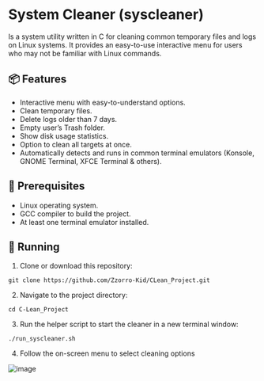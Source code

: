 # System Cleaner (syscleaner)

Is a system utility written in C for cleaning common temporary files and logs on Linux systems. It provides an easy-to-use interactive menu for users who may not be familiar with Linux commands. 


## 📦 Features

 - Interactive menu with easy-to-understand options.
 - Clean temporary files.
 - Delete logs older than 7 days.
 - Empty user’s Trash folder.
 - Show disk usage statistics.
 - Option to clean all targets at once.
 - Automatically detects and runs in common terminal emulators (Konsole, GNOME Terminal, XFCE Terminal & others).
 
 
## 🔧 Prerequisites

 - Linux operating system.
 - GCC compiler to build the project.
 - At least one terminal emulator installed.
 
 
## 🚀 Running

   1. Clone or download this repository:
 
    git clone https://github.com/Zzorro-Kid/CLean_Project.git

   2. Navigate to the project directory:

    cd C-Lean_Project
    
   3. Run the helper script to start the cleaner in a new terminal window:

    ./run_syscleaner.sh

   4. Follow the on-screen menu to select cleaning options

   ![image](https://github.com/user-attachments/assets/ad6f0cfd-ddad-441e-9cd4-fd6c12cf1f16)

    

